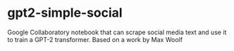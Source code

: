 # gpt2-simple-social
Google Collaboratory notebook that can scrape social media text and use it to train a GPT-2 transformer. Based on a work by Max Woolf
